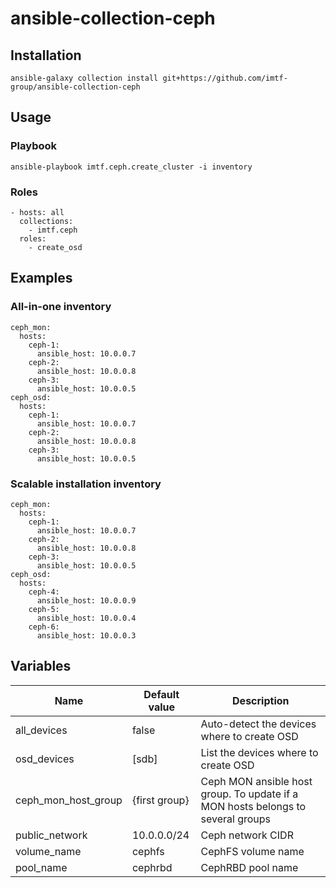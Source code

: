 # ansible-collection-ceph

## Installation

```
ansible-galaxy collection install git+https://github.com/imtf-group/ansible-collection-ceph
```

## Usage

### Playbook

```
ansible-playbook imtf.ceph.create_cluster -i inventory
```

### Roles

```
- hosts: all
  collections:
    - imtf.ceph
  roles:
    - create_osd
```

## Examples

### All-in-one inventory

```
ceph_mon:
  hosts:
    ceph-1:
      ansible_host: 10.0.0.7
    ceph-2:
      ansible_host: 10.0.0.8
    ceph-3:
      ansible_host: 10.0.0.5
ceph_osd:
  hosts:
    ceph-1:
      ansible_host: 10.0.0.7
    ceph-2:
      ansible_host: 10.0.0.8
    ceph-3:
      ansible_host: 10.0.0.5
```

### Scalable installation inventory

```
ceph_mon:
  hosts:
    ceph-1:
      ansible_host: 10.0.0.7
    ceph-2:
      ansible_host: 10.0.0.8
    ceph-3:
      ansible_host: 10.0.0.5
ceph_osd:
  hosts:
    ceph-4:
      ansible_host: 10.0.0.9
    ceph-5:
      ansible_host: 10.0.0.4
    ceph-6:
      ansible_host: 10.0.0.3
```

## Variables

| Name | Default value | Description |
|------|---------------|-------------|
| all_devices | false | Auto-detect the devices where to create OSD |
| osd_devices | [sdb] | List the devices where to create OSD |
| ceph_mon_host_group | {first group} | Ceph MON ansible host group. To update if a MON hosts belongs to several groups |
| public_network | 10.0.0.0/24 | Ceph network CIDR |
| volume_name | cephfs | CephFS volume name |
| pool_name | cephrbd | CephRBD pool name |
